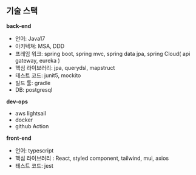 ## 기술 스택

**back-end**

- 언어: Java17
- 아키텍쳐: MSA, DDD
- 프레임 워크: spring boot, spring mvc, spring data jpa, spring Cloud( api gateway,  eureka )
- 핵심 라이브러리: jpa, querydsl, mapstruct
- 테스트 코드: junit5, mockito
- 빌드 툴: gradle
- DB: postgresql

**dev-ops**

- aws lightsail
- docker
- github Action

**front-end**

- 언어: typescript
- 핵심 라이브러리 : React, styled component, tailwind, mui, axios
- 테스트 코드: jest
